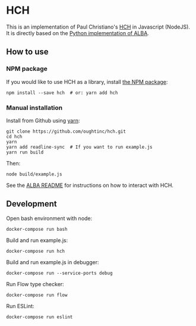 # HCH

This is an implementation of Paul Christiano's [HCH](https://ai-alignment.com/strong-hch-bedb0dc08d4e) in Javascript (NodeJS). It is directly based on the [Python implementation of ALBA](https://github.com/paulfchristiano/alba/).

## How to use

### NPM package

If you would like to use HCH as a library, install [the NPM package](https://www.npmjs.com/package/hch):

    npm install --save hch  # or: yarn add hch

### Manual installation

Install from Github using [yarn](https://yarnpkg.com/):

    git clone https://github.com/oughtinc/hch.git
    cd hch
    yarn
    yarn add readline-sync  # If you want to run example.js
    yarn run build

Then:

    node build/example.js

See the [ALBA README](https://github.com/paulfchristiano/alba/blob/master/README.md#using-hch) for instructions on how to interact with HCH.

## Development

Open bash environment with node:

    docker-compose run bash

Build and run example.js:

    docker-compose run hch

Build and run example.js in debugger:

    docker-compose run --service-ports debug

Run Flow type checker:

    docker-compose run flow
    
Run ESLint:

    docker-compose run eslint
